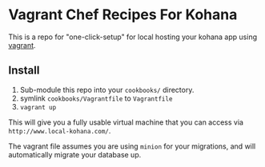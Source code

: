 # Vagrant Chef Recipes For Kohana

This is a repo for "one-click-setup" for local hosting your kohana app using [vagrant](http://vagrantup.com/).

## Install

 1. Sub-module this repo into your `cookbooks/` directory.
 2. symlink `cookbooks/Vagrantfile` to `Vagrantfile`
 3. `vagrant up`

This will give you a fully usable virtual machine that you can access via `http://www.local-kohana.com/`.

The vagrant file assumes you are using `minion` for your migrations, and will automatically migrate your database up.